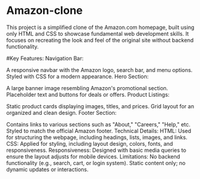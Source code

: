 # Amazon-clone
This project is a simplified clone of the Amazon.com homepage, built using only HTML and CSS to showcase fundamental web development skills. It focuses on recreating the look and feel of the original site without backend functionality.

#Key Features:
Navigation Bar:

A responsive navbar with the Amazon logo, search bar, and menu options.
Styled with CSS for a modern appearance.
Hero Section:

A large banner image resembling Amazon's promotional section.
Placeholder text and buttons for deals or offers.
Product Listings:

Static product cards displaying images, titles, and prices.
Grid layout for an organized and clean design.
Footer Section:

Contains links to various sections such as "About," "Careers," "Help," etc.
Styled to match the official Amazon footer.
Technical Details:
HTML: Used for structuring the webpage, including headings, lists, images, and links.
CSS: Applied for styling, including layout design, colors, fonts, and responsiveness.
Responsiveness: Designed with basic media queries to ensure the layout adjusts for mobile devices.
Limitations:
No backend functionality (e.g., search, cart, or login system).
Static content only; no dynamic updates or interactions.
